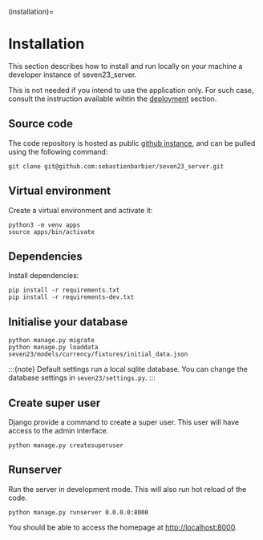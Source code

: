 (installation)=

# Installation

This section describes how to install and run locally on your machine a developer instance of seven23_server.

This is not needed if you intend to use the application only. For such case, consult the instruction available wihtin the [deployment](docker_deployment) section.

## Source code

The code repository is hosted as public [github instance](https://github.com/sebastienbarbier/seven23_server), and can be pulled using the following command:

```shell
git clone git@github.com:sebastienbarbier/seven23_server.git
```

## Virtual environment

Create a virtual environment and activate it:

```shell
python3 -m venv apps
source apps/bin/activate
```

## Dependencies

Install dependencies:

```shell
pip install -r requirements.txt
pip install -r requirements-dev.txt
```

## Initialise your database

```shell
python manage.py migrate
python manage.py loaddata seven23/models/currency/fixtures/initial_data.json
```

:::{note}
Default settings run a local sqlite database. You can change the database settings in `seven23/settings.py`.
:::

## Create super user

Django provide a command to create a super user. This user will have access to the admin interface.

```shell
python manage.py createsuperuser
```

## Runserver

Run the server in development mode. This will also run hot reload of the code.

```shell
python manage.py runserver 0.0.0.0:8000
```

You should be able to access the homepage at [http://localhost:8000](http://localhost:8000).